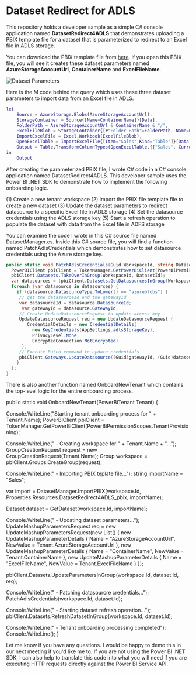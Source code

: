 # Dataset Redirect for ADLS
This repository holds a developer sample as a simple C# console application named **DatasetRedirect4ADLS** that demonstrates uploading a PBIX template file for a dataset that is parameterized to redirect to an Excel file in ADLS storage.

You can download the PBIX template file from [here](https://github.com/PowerBiDevCamp/DatasetRedirect4ADLS/raw/main/PBIX/DatasetRedirect4ADLS.pbix). If you open this PBIX file, you will see it creates these dataset parameters named **AzureStorageAccountUrl**, **ContainerName** and **ExcelFileName**.

![Dataset Parameters](images/imgage1.jpg?raw=true "Adding dataset parameters to a PBIX project file.")
 

Here is the M code behind the query which uses these three dataset parameters to import data from an Excel file in ADLS.

```M
let
    Source = AzureStorage.Blobs(AzureStorageAccountUrl),
    StorageContainer = Source{[Name=ContainerName]}[Data],
    FolderPath = AzureStorageAccountUrl & ContainerName & "/",
    ExcelFileBlob = StorageContainer{[#"Folder Path"=FolderPath, Name=ExcelFileName]}[Content],
    ImportExcelFile = Excel.Workbook(ExcelFileBlob),
    OpenExcelTable = ImportExcelFile{[Item="Sales",Kind="Table"]}[Data],
    Output = Table.TransformColumnTypes(OpenExcelTable,{{"Sales", Currency.Type}})
in
    Output
```

After creating the parameterized PBIX file, I wrote C# code in a C# console application named DatasetRedirect4ADLS. This developer sample uses the Power BI .NET SDK to demonstrate how to implement the following onboarding logic.

(1)	Create a new tenant workspace
(2)	Import the PBIX file template file to create a new dataset
(3)	Update the dataset parameters to redirect datasource to a specific Excel file in ADLS storage
(4)	Set the datasource credentials using the ADLS storage key
(5)	Start a refresh operation to populate the dataset with data from the Excel file in ADFS storage

You can examine the code I wrote in this C# source file named DatasetManager.cs. Inside this C# source file, you will find a function named PatchAdlsCredentials which demonstrates how to set datasource credentials using the Azure storage key.

```C#
public static void PatchAdlsCredentials(Guid WorkspaceId, string DatasetId) {
  PowerBIClient pbiClient = TokenManager.GetPowerBiClient(PowerBiPermissionScopes.TenantProvisioning);
  pbiClient.Datasets.TakeOverInGroup(WorkspaceId, DatasetId);
  var datasources = (pbiClient.Datasets.GetDatasourcesInGroup(WorkspaceId, DatasetId)).Value;
  foreach (var datasource in datasources) {
    if (datasource.DatasourceType.ToLower() == "azureblobs") {
     // get the datasourceId and the gatewayId
     var datasourceId = datasource.DatasourceId;
      var gatewayId = datasource.GatewayId;
     // Create UpdateDatasourceRequest to update access key
     UpdateDatasourceRequest req = new UpdateDatasourceRequest {
        CredentialDetails = new CredentialDetails(
          new KeyCredentials(AppSettings.adlsStorageKey),
          PrivacyLevel.None,
          EncryptedConnection.NotEncrypted)
      };
     // Execute Patch command to update credentials
     pbiClient.Gateways.UpdateDatasource((Guid)gatewayId, (Guid)datasourceId, req);
    }
  };
}
```

There is also another function named OnboardNewTenant which contains the top-level logic for the entire onboarding process.


public static void OnboardNewTenant(PowerBiTenant Tenant) {

  Console.WriteLine("Starting tenant onboarding process for " + Tenant.Name);
  PowerBIClient pbiClient = TokenManager.GetPowerBiClient(PowerBiPermissionScopes.TenantProvisioning);

  Console.WriteLine(" - Creating workspace for " + Tenant.Name + "...");
  GroupCreationRequest request = new GroupCreationRequest(Tenant.Name);
  Group workspace = pbiClient.Groups.CreateGroup(request);
      
  Console.WriteLine(" - Importing PBIX teplate file...");
  string importName = "Sales";

  var import = DatasetManager.ImportPBIX(workspace.Id, Properties.Resources.DatasetRedirect4ADLS_pbix, importName);

  Dataset dataset = GetDataset(workspace.Id, importName);

  Console.WriteLine(" - Updating dataset parameters...");
  UpdateMashupParametersRequest req =
    new UpdateMashupParametersRequest(new List<UpdateMashupParameterDetails>() {
      new UpdateMashupParameterDetails { Name = "AzureStorageAccountUrl", NewValue = Tenant.AzureStorageAccountUrl },
      new UpdateMashupParameterDetails { Name = "ContainerName", NewValue = Tenant.ContainerName },
      new UpdateMashupParameterDetails { Name = "ExcelFileName", NewValue = Tenant.ExcelFileName }
  });

  pbiClient.Datasets.UpdateParametersInGroup(workspace.Id, dataset.Id, req);

  Console.WriteLine(" - Patching datasourcre credentials...");
  PatchAdlsCredentials(workspace.Id, dataset.Id);

  Console.WriteLine(" - Starting dataset refresh operation...");
  pbiClient.Datasets.RefreshDatasetInGroup(workspace.Id, dataset.Id);

  Console.WriteLine(" - Tenant onboarding processing completed");
  Console.WriteLine();
}

Let me know if you have any questions. I would be happy to demo this in our next meeting if you'd like me to. If you are not using the Power BI .NET SDK, I can also help to translate this code into what you will need if you are executing HTTP requests directly against the Power BI Service API.

